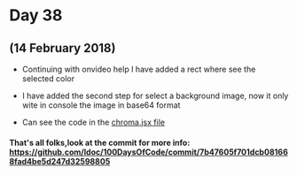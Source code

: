 # Day 38
## (14 February 2018)

* Continuing with onvideo help I have added a rect where see the selected color

* I have added the second step for select a background image, now it only wite in console the image in base64 format

* Can see the code in the [chroma.jsx file](https://github.com/ldoc/100DaysOfCode/blob/master/app/src/components/chroma.jsx)

#### That's all folks,look at the commit for more info: https://github.com/ldoc/100DaysOfCode/commit/7b47605f701dcb081668fad4be5d247d32598805

